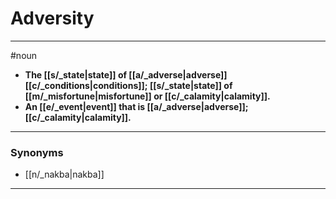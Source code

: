 # Adversity
---
#noun
- **The [[s/_state|state]] of [[a/_adverse|adverse]] [[c/_conditions|conditions]]; [[s/_state|state]] of [[m/_misfortune|misfortune]] or [[c/_calamity|calamity]].**
- **An [[e/_event|event]] that is [[a/_adverse|adverse]]; [[c/_calamity|calamity]].**
---
### Synonyms
- [[n/_nakba|nakba]]
---
